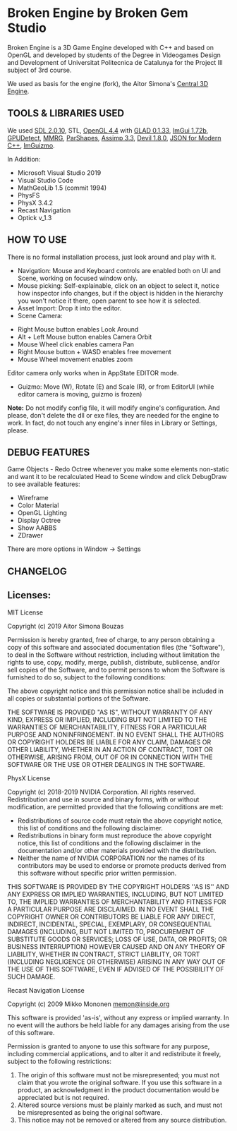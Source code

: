 # Broken Engine by Broken Gem Studio
Broken Engine is a 3D Game Engine developed with C++ and based on OpenGL and developed by students of the Degree in Videogames Design and Development of Universitat Politecnica de Catalunya for the Project III subject of 3rd course.

We used as basis for the engine (fork), the Aitor Simona's [Central 3D Engine](https://github.com/AitorSimona/CENTRAL-3D).

## TOOLS & LIBRARIES USED

We used [SDL 2.0.10](https://www.libsdl.org/), STL, [OpenGL 4.4](https://www.opengl.org/) with [GLAD 0.1.33](https://glad.dav1d.de/), [ImGui 1.72b](https://github.com/ocornut/imgui), [GPUDetect](https://github.com/GameTechDev/gpudetect), [MMRG](https://www.flipcode.com/archives/Presenting_A_Memory_Manager.shtml), [ParShapes](https://prideout.net/shapes), [Assimp 3.3](http://www.assimp.org/), [Devil 1.8.0](http://openil.sourceforge.net/), [JSON for Modern C++](https://nlohmann.github.io/json/), [ImGuizmo](https://github.com/CedricGuillemet/ImGuizmo).

In Addition:

- Microsoft Visual Studio 2019 
- Visual Studio Code
- MathGeoLib 1.5 (commit 1994)
- PhysFS
- PhysX 3.4.2 
- Recast Navigation
- Optick v_1.3


## HOW TO USE
There is no formal installation process, just look around and play with it.

* Navigation: Mouse and Keyboard controls are enabled both on UI and Scene, working on focused window only.
* Mouse picking: Self-explainable, click on an object to select it, notice how inspector info changes, but if the object is hidden
in the hierarchy you won't notice it there, open parent to see how it is selected.
* Asset Import: Drop it into the editor.
* Scene Camera:
- Right Mouse button enables Look Around
- Alt + Left Mouse button enables Camera Orbit
- Mouse Wheel click enables camera Pan
- Right Mouse button + WASD enables free movement
- Mouse Wheel movement enables zoom

Editor camera only works when in AppState EDITOR mode.

* Guizmo: Move (W), Rotate (E) and Scale (R), or from EditorUI (while editor camera is moving, guizmo is frozen)

**Note:** Do not modify config file, it will modify engine's configuration. And please, don't delete the dll or exe files, they are needed for the engine to work. In fact, do not touch any engine's inner files in Library or Settings, please.

## DEBUG FEATURES
Game Objects - Redo Octree whenever you make some elements non-static and want it to be recalculated
Head to Scene window and click DebugDraw to see available features: 

- Wireframe
- Color Material
- OpenGL Lighting
- Display Octree
- Show AABBS
- ZDrawer

There are more options in Window -> Settings

## CHANGELOG


## Licenses:

MIT License

Copyright (c) 2019 Aitor Simona Bouzas

Permission is hereby granted, free of charge, to any person obtaining a copy
of this software and associated documentation files (the "Software"), to deal
in the Software without restriction, including without limitation the rights
to use, copy, modify, merge, publish, distribute, sublicense, and/or sell
copies of the Software, and to permit persons to whom the Software is
furnished to do so, subject to the following conditions:

The above copyright notice and this permission notice shall be included in all
copies or substantial portions of the Software.

THE SOFTWARE IS PROVIDED "AS IS", WITHOUT WARRANTY OF ANY KIND, EXPRESS OR
IMPLIED, INCLUDING BUT NOT LIMITED TO THE WARRANTIES OF MERCHANTABILITY,
FITNESS FOR A PARTICULAR PURPOSE AND NONINFRINGEMENT. IN NO EVENT SHALL THE
AUTHORS OR COPYRIGHT HOLDERS BE LIABLE FOR ANY CLAIM, DAMAGES OR OTHER
LIABILITY, WHETHER IN AN ACTION OF CONTRACT, TORT OR OTHERWISE, ARISING FROM,
OUT OF OR IN CONNECTION WITH THE SOFTWARE OR THE USE OR OTHER DEALINGS IN THE
SOFTWARE.


PhysX License

Copyright (c) 2018-2019 NVIDIA Corporation. All rights reserved. Redistribution and 
use in source and binary forms, with or without modification, are permitted provided 
that the following conditions are met:

- Redistributions of source code must retain the above copyright notice, this list 
of conditions and the following disclaimer.
- Redistributions in binary form must reproduce the above copyright notice, this list
of conditions and the following disclaimer in the documentation and/or other materials 
provided with the distribution.
- Neither the name of NVIDIA CORPORATION nor the names of its contributors may be used 
to endorse or promote products derived from this software without specific prior written 
permission.

THIS SOFTWARE IS PROVIDED BY THE COPYRIGHT HOLDERS ''AS IS'' AND ANY EXPRESS OR IMPLIED 
WARRANTIES, INCLUDING, BUT NOT LIMITED TO, THE IMPLIED WARRANTIES OF MERCHANTABILITY AND 
FITNESS FOR A PARTICULAR PURPOSE ARE DISCLAIMED. IN NO EVENT SHALL THE COPYRIGHT OWNER 
OR CONTRIBUTORS BE LIABLE FOR ANY DIRECT, INDIRECT, INCIDENTAL, SPECIAL, EXEMPLARY, OR 
CONSEQUENTIAL DAMAGES (INCLUDING, BUT NOT LIMITED TO, PROCUREMENT OF SUBSTITUTE GOODS OR 
SERVICES; LOSS OF USE, DATA, OR PROFITS; OR BUSINESS INTERRUPTION) HOWEVER CAUSED AND ON 
ANY THEORY OF LIABILITY, WHETHER IN CONTRACT, STRICT LIABILITY, OR TORT (INCLUDING NEGLIGENCE 
OR OTHERWISE) ARISING IN ANY WAY OUT OF THE USE OF THIS SOFTWARE, EVEN IF ADVISED OF THE 
POSSIBILITY OF SUCH DAMAGE.

Recast Navigation License

Copyright (c) 2009 Mikko Mononen memon@inside.org

This software is provided 'as-is', without any express or implied
warranty.  In no event will the authors be held liable for any damages
arising from the use of this software.

Permission is granted to anyone to use this software for any purpose,
including commercial applications, and to alter it and redistribute it
freely, subject to the following restrictions:

1. The origin of this software must not be misrepresented; you must not
claim that you wrote the original software. If you use this software
in a product, an acknowledgment in the product documentation would be
appreciated but is not required.
2. Altered source versions must be plainly marked as such, and must not be
misrepresented as being the original software.
3. This notice may not be removed or altered from any source distribution.

